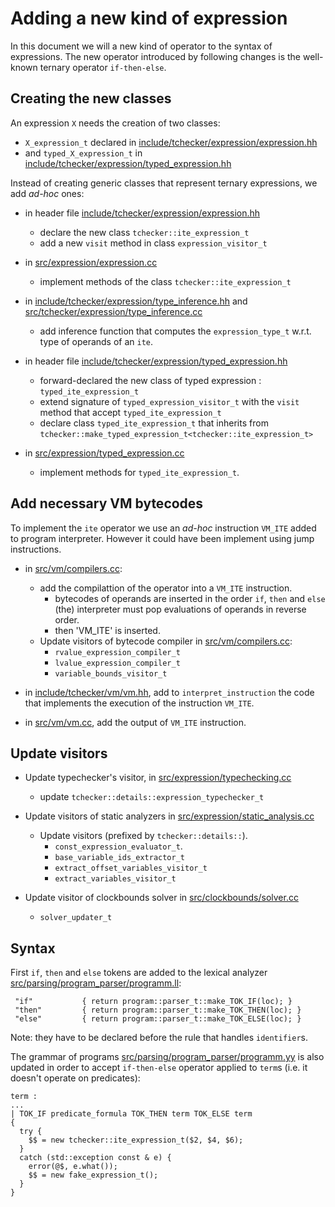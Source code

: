 # Adding a new kind of expression 

In this document we will a new kind of operator to the syntax of expressions. The new
operator introduced by following changes is the well-known ternary operator `if-then-else`. 

## Creating the new classes  

An expression `X` needs the creation of two classes:
* `X_expression_t` declared in [include/tchecker/expression/expression.hh](file:../include/tchecker/expression/expression.hh) 
* and `typed_X_expression_t` in [include/tchecker/expression/typed_expression.hh](file:../include/tchecker/expression/typed_expression.hh)  

Instead of creating generic classes that represent ternary expressions, we add _ad-hoc_ ones:

* in header file [include/tchecker/expression/expression.hh](file:../include/tchecker/expression/expression.hh)
    * declare the new class `tchecker::ite_expression_t`  
    * add a new `visit` method in class `expression_visitor_t`

* in [src/expression/expression.cc](file:../src/expression/expression.cc)
    * implement methods of the class `tchecker::ite_expression_t`

* in [include/tchecker/expression/type_inference.hh](file:../include/tchecker/expression/type_inference.hh) and [src/tchecker/expression/type_inference.cc](include/tchecker/expression/type_inference.cc)
    * add inference function that computes the `expression_type_t` w.r.t. type of operands of an `ite`. 
    
* in header file [include/tchecker/expression/typed_expression.hh](file:../include/tchecker/expression/typed_expression.hh)     
    * forward-declared the new class of typed expression : `typed_ite_expression_t` 
    * extend signature of `typed_expression_visitor_t` with the `visit` method that accept `typed_ite_expression_t`  
    * declare class `typed_ite_expression_t` that inherits from `tchecker::make_typed_expression_t<tchecker::ite_expression_t>`
    
* in [src/expression/typed_expression.cc](file:../src/expression/typed_expression.cc)
    * implement methods for `typed_ite_expression_t`. 

## Add necessary VM bytecodes

To implement the `ite` operator we use an _ad-hoc_ instruction `VM_ITE` added to 
program interpreter. However it could have been implement using jump instructions.

* in [src/vm/compilers.cc](file:../src/vm/compilers.cc):
    * add the compilattion of the operator into a `VM_ITE` instruction.
        * bytecodes of operands are inserted in the order `if`, `then` and `else` (the)
        interpreter must pop evaluations of operands in reverse order.
        * then 'VM_ITE' is inserted.
    * Update visitors of bytecode compiler in [src/vm/compilers.cc](file:../src/vm/compilers.cc):
        * `rvalue_expression_compiler_t`
        * `lvalue_expression_compiler_t`
        * `variable_bounds_visitor_t`    
    
* in [include/tchecker/vm/vm.hh](file:../include/tchecker/vm/vm.hh), add to `interpret_instruction`
the code that implements the execution of the instruction `VM_ITE`.

* in [src/vm/vm.cc](file:../src/vm/vm.cc), add the output of `VM_ITE` instruction.

## Update visitors

* Update typechecker's visitor, in [src/expression/typechecking.cc](file:../src/expression/typechecking.cc)
    * update `tchecker::details::expression_typechecker_t`
           
* Update visitors of static analyzers in [src/expression/static_analysis.cc](file:../src/expression/static_analysis.cc)
    * Update visitors (prefixed by `tchecker::details::`). 
        * `const_expression_evaluator_t`.                
        * `base_variable_ids_extractor_t`                
        * `extract_offset_variables_visitor_t`
        * `extract_variables_visitor_t`                     

* Update visitor of clockbounds solver in [src/clockbounds/solver.cc](file:../src/clockbounds/solver.cc)
    * `solver_updater_t`

          
 ## Syntax
 
 First `if`, `then` and `else` tokens are added to the lexical analyzer [src/parsing/program_parser/programm.ll](file:../src/parsing/program_parser/programm.ll):
 
     "if"           { return program::parser_t::make_TOK_IF(loc); }
     "then"         { return program::parser_t::make_TOK_THEN(loc); }
     "else"         { return program::parser_t::make_TOK_ELSE(loc); }
 
 Note: they have to be declared before the rule that handles `identifier`s.      
 
 The grammar of programs [src/parsing/program_parser/programm.yy](file:../src/parsing/program_parser/programm.yy) is also updated
 in order to accept `if-then-else` operator applied to `term`s (i.e. it doesn't operate on predicates):
 
    term : 
    ... 
    | TOK_IF predicate_formula TOK_THEN term TOK_ELSE term
    {
      try {
        $$ = new tchecker::ite_expression_t($2, $4, $6);
      }
      catch (std::exception const & e) {
        error(@$, e.what());
        $$ = new fake_expression_t();
      }
    }

